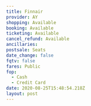 ```yaml
---
title: Finnair
provider: AY
shopping: Available
booking: Available
ticketing: Available
cancel_refund: Available
ancillaries:
postsale: Seats
date_change: false
fqtv: false
fares: Public
fop:
  - Cash
  - Credit Card
date: 2020-08-25T15:48:54.218Z
layout: post
---
```

